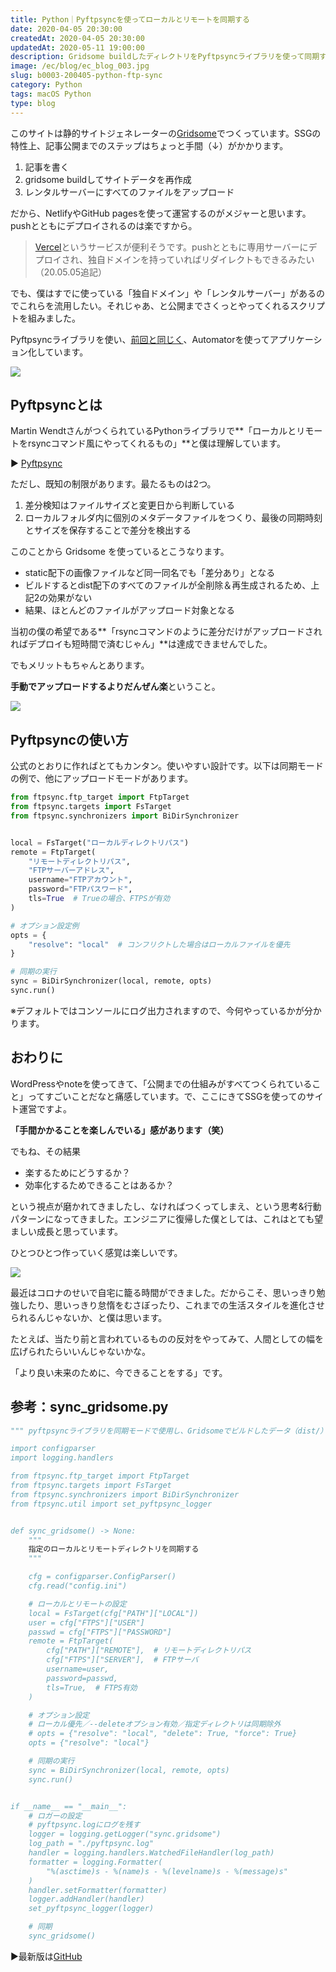 ```yaml
---
title: Python｜Pyftpsyncを使ってローカルとリモートを同期する
date: 2020-04-05 20:30:00
createdAt: 2020-04-05 20:30:00
updatedAt: 2020-05-11 19:00:00
description: Gridsome buildしたディレクトリをPyftpsyncライブラリを使って同期する方法。
image: /ec/blog/ec_blog_003.jpg
slug: b0003-200405-python-ftp-sync
category: Python 
tags: macOS Python
type: blog
---
```


このサイトは静的サイトジェネレーターの[Gridsome](https://gridsome.org/)でつくっています。SSGの特性上、記事公開までのステップはちょっと手間（↓）がかかります。

1. 記事を書く
2. gridsome buildしてサイトデータを再作成
3. レンタルサーバーにすべてのファイルをアップロード

だから、NetlifyやGitHub pagesを使って運営するのがメジャーと思います。pushとともにデプロイされるのは楽ですから。

> [Vercel](https://vercel.com/)というサービスが便利そうです。pushとともに専用サーバーにデプロイされ、独自ドメインを持っていればリダイレクトもできるみたい（20.05.05追記）

でも、僕はすでに使っている「独自ドメイン」や「レンタルサーバー」があるのでこれらを流用したい。それじゃあ、と公開までさくっとやってくれるスクリプトを組みました。

Pyftpsyncライブラリを使い、[前回と同じく](https://nnamm.work/posts/002-200329-startup-blog-writing-env/)、Automatorを使ってアプリケーション化しています。

![](./img/200405-1.jpg)
 
## Pyftpsyncとは

Martin WendtさんがつくられているPythonライブラリで**「ローカルとリモートをrsyncコマンド風にやってくれるもの」**と僕は理解しています。

▶︎ [Pyftpsync](https://pyftpsync.readthedocs.io/en/latest/index.html)

ただし、既知の制限があります。最たるものは2つ。

1. 差分検知はファイルサイズと変更日から判断している
2. ローカルフォルダ内に個別のメタデータファイルをつくり、最後の同期時刻とサイズを保存することで差分を検出する

このことから Gridsome を使っているとこうなります。

* static配下の画像ファイルなど同一同名でも「差分あり」となる
* ビルドするとdist配下のすべてのファイルが全削除＆再生成されるため、上記2の効果がない
* 結果、ほとんどのファイルがアップロード対象となる

当初の僕の希望である**「rsyncコマンドのように差分だけがアップロードされればデプロイも短時間で済むじゃん」**は達成できませんでした。

でもメリットもちゃんとあります。

**手動でアップロードするよりだんぜん楽**ということ。

![](./img/200405-2.jpg)

## Pyftpsyncの使い方

公式のとおりに作ればとてもカンタン。使いやすい設計です。以下は同期モードの例で、他にアップロードモードがあります。

```py
from ftpsync.ftp_target import FtpTarget
from ftpsync.targets import FsTarget
from ftpsync.synchronizers import BiDirSynchronizer


local = FsTarget("ローカルディレクトリパス")
remote = FtpTarget(
    "リモートディレクトリパス",
    "FTPサーバーアドレス",
    username="FTPアカウント",
    password="FTPパスワード",
    tls=True  # Trueの場合、FTPSが有効
)

# オプション設定例
opts = {
    "resolve": "local"  # コンフリクトした場合はローカルファイルを優先
}

# 同期の実行
sync = BiDirSynchronizer(local, remote, opts)
sync.run()
```

※デフォルトではコンソールにログ出力されますので、今何やっているかが分かります。

## おわりに

WordPressやnoteを使ってきて、「公開までの仕組みがすべてつくられていること」ってすごいことだなと痛感しています。で、ここにきてSSGを使ってのサイト運営ですよ。

**「手間かかることを楽しんでいる」感があります（笑）**

でもね、その結果

* 楽するためにどうするか？<br>
* 効率化するためできることはあるか？

という視点が磨かれてきましたし、なければつくってしまえ、という思考&行動パターンになってきました。エンジニアに復帰した僕としては、これはとても望ましい成長と思っています。

ひとつひとつ作っていく感覚は楽しいです。

![](./img/200405-3.jpg)

最近はコロナのせいで自宅に籠る時間ができました。だからこそ、思いっきり勉強したり、思いっきり怠惰をむさぼったり、これまでの生活スタイルを進化させられるんじゃないか、と僕は思います。

たとえば、当たり前と言われているものの反対をやってみて、人間としての幅を広げられたらいいんじゃないかな。

「より良い未来のために、今できることをする」です。

## 参考：sync_gridsome.py

```py
""" pyftpsyncライブラリを同期モードで使用し、Gridsomeでビルドしたデータ（dist/）をデプロイ先と同期する ""

import configparser
import logging.handlers

from ftpsync.ftp_target import FtpTarget
from ftpsync.targets import FsTarget
from ftpsync.synchronizers import BiDirSynchronizer
from ftpsync.util import set_pyftpsync_logger


def sync_gridsome() -> None:
    """
    指定のローカルとリモートディレクトリを同期する
    """

    cfg = configparser.ConfigParser()
    cfg.read("config.ini")

    # ローカルとリモートの設定
    local = FsTarget(cfg["PATH"]["LOCAL"])
    user = cfg["FTPS"]["USER"]
    passwd = cfg["FTPS"]["PASSWORD"]
    remote = FtpTarget(
        cfg["PATH"]["REMOTE"],  # リモートディレクトリパス
        cfg["FTPS"]["SERVER"],  # FTPサーバ
        username=user,
        password=passwd,
        tls=True,  # FTPS有効
    )

    # オプション設定
    # ローカル優先／--deleteオプション有効／指定ディレクトリは同期除外
    # opts = {"resolve": "local", "delete": True, "force": True}
    opts = {"resolve": "local"}

    # 同期の実行
    sync = BiDirSynchronizer(local, remote, opts)
    sync.run()


if __name__ == "__main__":
    # ロガーの設定
    # pyftpsync.logにログを残す
    logger = logging.getLogger("sync.gridsome")
    log_path = "./pyftpsync.log"
    handler = logging.handlers.WatchedFileHandler(log_path)
    formatter = logging.Formatter(
        "%(asctime)s - %(name)s - %(levelname)s - %(message)s"
    )
    handler.setFormatter(formatter)
    logger.addHandler(handler)
    set_pyftpsync_logger(logger)

    # 同期
    sync_gridsome()
```

▶最新版は[GitHub](https://github.com/nnamm/gridsome_sync)